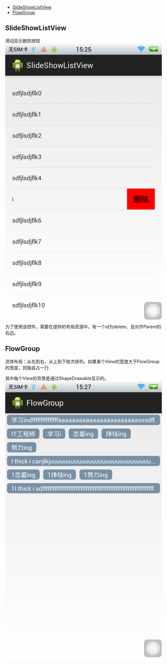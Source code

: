 
- [SlideShowListView](#SlideShowListView)
- [FlowGroup](#FlowGroup)

## <a name="#SlideShowListView"></a>SlideShowListView

滑动显示删除按钮
![示例图][1]
为了使用该控件，需要在提供的布局资源中，有一个id为delete，且对齐Parent的右边。

## <a name="FlowGroup"></a>FlowGroup

流体布局：从左到右，从上到下依次排列。如果某个View的宽度大于FlowGroup的宽度，则独自占一行.

其中每个View的背景是通过ShapeDrawable显示的。
 ![示例图][2]

 


  [1]: ./images/20151028152555.png "20151028152555.png"
  [2]: ./images/20151028152709.png "20151028152709.png"